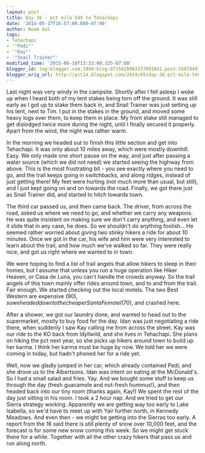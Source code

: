 ```yaml
---
layout: post
title: Day 36 - pct mile 549 to Tehachapi
date: '2014-05-17T16:57:00.000-07:00'
author: Noam Gal
tags:
- Tehachapi
- '"Pedi"'
- '"Kay"'
- '"Snail Trainer"'
modified_time: '2015-06-18T13:33:00.325-07:00'
blogger_id: tag:blogger.com,1999:blog-8715620883377891841.post-5507849351728079761
blogger_orig_url: http://pct14.blogspot.com/2014/05/day-36-pct-mile-549-to-tehachapi.html
---
```


Last night was very windy in the campsite. Shortly after I fell asleep I woke up when I heard both of my tent stakes being torn off the ground. It was still early as I got up to stake them back in, and Snail Trainer was just setting up his tent, next to Tim. I put in the stakes in the ground, and moved some heavy logs over them, to keep them in place. My front stake still managed to get dislodged twice more during the night, until I finally secured it properly. Apart from the wind, the night was rather warm.

In the morning we headed out to finish this little section and get into Tehachapi. It was only about 10 miles away, which were mostly downhill. Easy.  We only made one short pause on the way, and just after passing a water source (which we did not need) we started seeing the highway from above. This is the most frustrating bit - you see exactly where you need to go, and the trail keeps going in switchbacks, and along ridges, instead of just getting there! My feet were hurting (not much more than usual, but still), and I just kept going on and on towards the road. Finally, we got there just as Snail Trainer did, and started to hitch towards town.

The third car passed us, and then came back. The driver, from across the road, asked us where we need to go, and whether we carry any weapons. He was quite insistent on making sure we don't carry anything, and even let it slide that in any case, he does. So we shouldn't do anything foolish... He seemed rather worried about giving two stinky hikers a ride for about 10 minutes.  Once we got in the car, his wife and him were very interested to learn about the trail, and how much we've walked so far. They were really nice, and got us right where we wanted to in town.

We were hoping to find a list of trail angels that allow hikers to sleep in their homes, but I assume that unless you run a huge operation like Hiker Heaven, or Casa de Luna, you can't handle the crowds anyway. So the trail angels of this town mainly offer rides around town, and to and from the trail. Fair enough.  We started checking out the local motels. The two Best Western are expensive ($90), so we headed down to the cheaper Santa Fe motel ($70), and crashed here.

After a shower, we got our laundry done, and wanted to head out to the supermarket, mostly to buy food for the day. Idan was just negotiating a ride there, when suddenly I saw Kay calling me from across the street.  Kay was our ride to the KO back from Idyllwild, and she lives in Tehachapi. She plans on hiking the pct next year, so she picks up hikers around town to build up her karma. I think her karma must be huge by now. We told her we were coming in today, but hadn't phoned her for a ride yet.

Well, now we gladly jumped in her car, which already contained Pedi, and she drove us to the Albertsons.  Idan was intent on eating at the McDonald's. So I had a small salad and fries. Yay. And we bought some stuff to keep us through the day (fresh guacamole and not-fresh hummus!), and then headed back into our tiny room (thanks again, Kay!) We spent the rest of the day just sitting in his room. I took a 2 hour nap. And we tried to get our Sierra strategy working. Apparently we are getting way too early to Lake Isabella, so we'd have to meet up with Yair further north, in Kennedy Meadows. And even then - we might be getting into the Sierras too early. A report from the 16 said there is still plenty of snow over 10,000 feet, and the forecast is for some new snow coming this week. So we might get stuck there for a while. Together with all the other crazy hikers that pass us and run along north.
